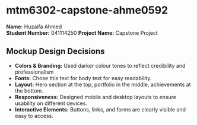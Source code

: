 # mtm6302-capstone-ahme0592
**Name:** Huzaifa Ahmed  
**Student Number:** 041114250
**Project Name:** Capstone Project
## Mockup Design Decisions

- **Colors & Branding:** Used darker colour tones to reflect credibility and professionalism
- **Fonts:** Chose this text for body text for easy readability. 
- **Layout:** Hero section at the top, portfolio in the middle, achievements at the bottom.
- **Responsiveness:** Designed mobile and desktop layouts to ensure usability on different devices.
- **Interactive Elements:** Buttons, links, and forms are clearly visible and easy to access.

